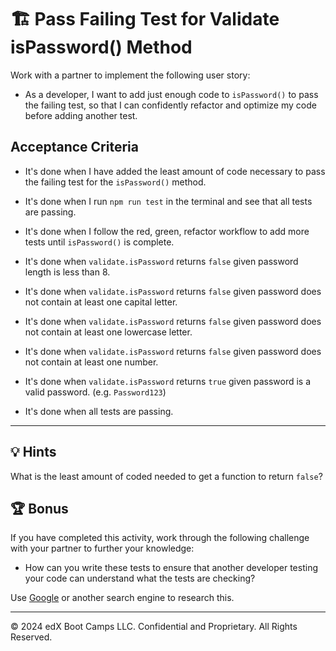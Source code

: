 # 🏗️ Pass Failing Test for Validate isPassword() Method

Work with a partner to implement the following user story:

* As a developer, I want to add just enough code to `isPassword()` to pass the failing test, so that I can confidently refactor and optimize my code before adding another test.

## Acceptance Criteria

* It's done when I have added the least amount of code necessary to pass the failing test for the `isPassword()` method.

* It's done when I run `npm run test` in the terminal and see that all tests are passing.

* It's done when I follow the red, green, refactor workflow to add more tests until `isPassword()` is complete.

* It's done when `validate.isPassword` returns `false` given password length is less than 8.

* It's done when `validate.isPassword` returns `false` given password does not contain at least one capital letter.
  
* It's done when `validate.isPassword` returns `false` given password does not contain at least one lowercase letter.

* It's done when `validate.isPassword` returns `false` given password does not contain at least one number.

* It's done  when `validate.isPassword` returns `true` given password is a valid password. (e.g. `Password123`)

* It's done when all tests are passing.

---

## 💡 Hints

What is the least amount of coded needed to get a function to return `false`?

## 🏆 Bonus

If you have completed this activity, work through the following challenge with your partner to further your knowledge:

* How can you write these tests to ensure that another developer testing your code can understand what the tests are checking?

Use [Google](https://www.google.com) or another search engine to research this.

---
© 2024 edX Boot Camps LLC. Confidential and Proprietary. All Rights Reserved.
